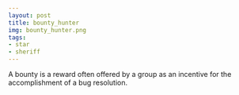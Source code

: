 ```yaml
---
layout: post
title: bounty_hunter
img: bounty_hunter.png
tags:
- star
- sheriff
---
```

A bounty is a reward often offered by a group as an incentive for the accomplishment of a bug resolution.
